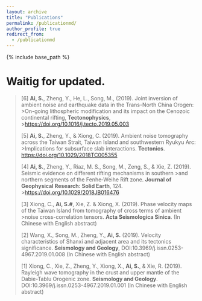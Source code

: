 ```yaml
---
layout: archive
title: "Publications"
permalink: /publicationmd/
author_profile: true
redirect_from:
  - /publicationmd
---
```


{% include base_path %}

# Waitig for updated.




>[6]	**Ai, S.**, Zheng, Y., He, L., Song, M., (2019). Joint inversion of ambient noise and earthquake data in the Trans-North China Orogen: >On-going lithospheric modification and its impact on the Cenozoic continental rifting, **Tectonophysics**, >https://doi.org/10.1016/j.tecto.2019.05.003
>
>[5]	**Ai, S.**, Zheng, Y., & Xiong, C. (2019). Ambient noise tomography across the Taiwan Strait, Taiwan Island and southwestern Ryukyu Arc: >Implications for subsurface slab interactions. **Tectonics**. https://doi.org/10.1029/2018TC005355
>
>[4]	**Ai, S.**, Zheng, Y., Riaz, M. S., Song, M., Zeng, S., & Xie, Z. (2019). Seismic evidence on different rifting mechanisms in southern >and northern segments of the Fenhe‐Weihe Rift zone. **Journal of Geophysical Research: Solid Earth**, 124. >https://doi.org/10.1029/2018JB016476
>
>[3]	Xiong, C., **Ai, S.#**, Xie, Z. & Xiong, X. (2019). Phase velocity maps of the Taiwan Island from tomography of cross terms of ambient >noise cross-correlation tensors. **Acta Seismologica Sinica**. (In Chinese with English abstract)
>
>[2]	Wang, X., Song, M., Zheng, Y., **Ai, S.** (2019). Velocity characteristics of Shanxi and adjacent area and its tectonics significance. **Seismology and Geology**, DOI:10.3969/j.issn.0253-4967.2019.01.008 (In Chinese with English abstract)
>
>[1]	Xiong, C., Xie, Z., Zheng, Y., Xiong, X., **Ai, S.**, & Xie, R. (2019). Rayleigh wave tomography in the crust and upper mantle of the Dabie-Tablu Orogenic zone. **Seismology and Geology**. DOI:10.3969/j.issn.0253-4967.2019.01.001 (In Chinese with English abstract)



